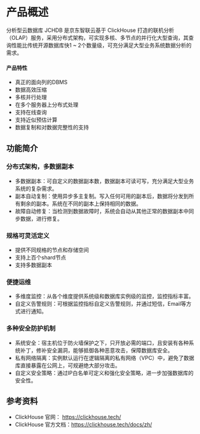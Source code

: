 # 产品概述

分析型云数据库 JCHDB 是京东智联云基于 ClickHouse 打造的联机分析（OLAP）服务，采用分布式架构，可实现多核、多节点的并行化大型查询，其查询性能比传统开源数据库快1 ~ 2个数量级，可充分满足大型业务系统数据分析的需求。

#### 产品特性
- 真正的面向列的DBMS
- 数据高效压缩
- 多核并行处理
- 在多个服务器上分布式处理
- 支持在线查询
- 支持近似预估计算
- 数据复制和对数据完整性的支持

## 功能简介
### 分布式架构，多数据副本
- 多数据副本：可自定义的数据副本数，数据副本可读可写，充分满足大型业务系统的复杂需求。
- 副本自动复制：使用异步多主复制。写入任何可用的副本后，数据将分发到所有剩余的副本。系统在不同的副本上保持相同的数据。
- 故障自动修复：当检测到数据故障时，系统会自动从其他正常的数据副本中同步数据，进行修复。
### 规格可灵活定义
- 提供不同规格的节点和存储空间
- 支持上百个shard节点
- 支持多数据副本

### 便捷运维
- 多维度监控：从各个维度提供系统级和数据库实例级的监控，监控指标丰富。
- 自定义告警规则：可根据监控指标自定义告警规则，并通过短信，Email等方式进行通知。

### 多种安全防护机制
- 系统安全：宿主机位于防火墙保护之下，只开放必需的端口，且安装有各种系统补丁，修补安全漏洞，能够抵御各种恶意攻击，保障数据库安全。
- 私有网络隔离：实例默认运行在逻辑隔离的私有网络（VPC）中，避免了数据库直接暴露在公网上，可规避绝大部分攻击。
- 自定义安全策略：通过IP白名单可定义和强化安全策略，进一步加强数据库的安全性。

## 参考资料
- ClickHouse 官网：    https://clickhouse.tech/
- ClickHouse 官方文档：https://clickhouse.tech/docs/zh/
